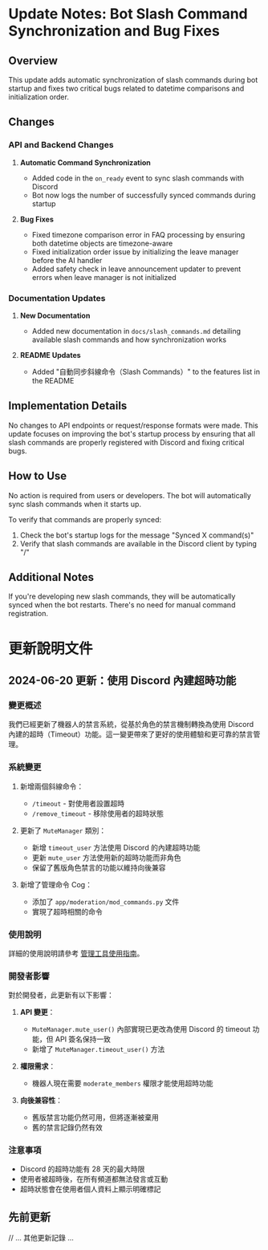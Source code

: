 # Update Notes: Bot Slash Command Synchronization and Bug Fixes

## Overview

This update adds automatic synchronization of slash commands during bot startup and fixes two critical bugs related to datetime comparisons and initialization order.

## Changes

### API and Backend Changes

1. **Automatic Command Synchronization**
   - Added code in the `on_ready` event to sync slash commands with Discord
   - Bot now logs the number of successfully synced commands during startup

2. **Bug Fixes**
   - Fixed timezone comparison error in FAQ processing by ensuring both datetime objects are timezone-aware
   - Fixed initialization order issue by initializing the leave manager before the AI handler
   - Added safety check in leave announcement updater to prevent errors when leave manager is not initialized

### Documentation Updates

1. **New Documentation**
   - Added new documentation in `docs/slash_commands.md` detailing available slash commands and how synchronization works
   
2. **README Updates**
   - Added "自動同步斜線命令（Slash Commands）" to the features list in the README

## Implementation Details

No changes to API endpoints or request/response formats were made. This update focuses on improving the bot's startup process by ensuring that all slash commands are properly registered with Discord and fixing critical bugs.

## How to Use

No action is required from users or developers. The bot will automatically sync slash commands when it starts up.

To verify that commands are properly synced:

1. Check the bot's startup logs for the message "Synced X command(s)"
2. Verify that slash commands are available in the Discord client by typing "/"

## Additional Notes

If you're developing new slash commands, they will be automatically synced when the bot restarts. There's no need for manual command registration.

# 更新說明文件

## 2024-06-20 更新：使用 Discord 內建超時功能

### 變更概述

我們已經更新了機器人的禁言系統，從基於角色的禁言機制轉換為使用 Discord 內建的超時（Timeout）功能。這一變更帶來了更好的使用體驗和更可靠的禁言管理。

### 系統變更

1. 新增兩個斜線命令：
   - `/timeout` - 對使用者設置超時
   - `/remove_timeout` - 移除使用者的超時狀態

2. 更新了 `MuteManager` 類別：
   - 新增 `timeout_user` 方法使用 Discord 的內建超時功能
   - 更新 `mute_user` 方法使用新的超時功能而非角色
   - 保留了舊版角色禁言的功能以維持向後兼容

3. 新增了管理命令 Cog：
   - 添加了 `app/moderation/mod_commands.py` 文件
   - 實現了超時相關的命令

### 使用說明

詳細的使用說明請參考 [管理工具使用指南](moderation.md)。

### 開發者影響

對於開發者，此更新有以下影響：

1. **API 變更**：
   - `MuteManager.mute_user()` 內部實現已更改為使用 Discord 的 timeout 功能，但 API 簽名保持一致
   - 新增了 `MuteManager.timeout_user()` 方法

2. **權限需求**：
   - 機器人現在需要 `moderate_members` 權限才能使用超時功能

3. **向後兼容性**：
   - 舊版禁言功能仍然可用，但將逐漸被棄用
   - 舊的禁言記錄仍然有效

### 注意事項

- Discord 的超時功能有 28 天的最大時限
- 使用者被超時後，在所有頻道都無法發言或互動
- 超時狀態會在使用者個人資料上顯示明確標記

## 先前更新

// ... 其他更新記錄 ... 